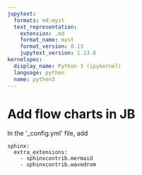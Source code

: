 ```yaml
---
jupytext:
  formats: md:myst
  text_representation:
    extension: .md
    format_name: myst
    format_version: 0.13
    jupytext_version: 1.13.8
kernelspec:
  display_name: Python 3 (ipykernel)
  language: python
  name: python3
---
```

# Add flow charts in JB
In the '_config.yml' file, add 
```
sphinx:
  extra_extensions:
    - sphinxcontrib.mermaid
    - sphinxcontrib.wavedrom
```

